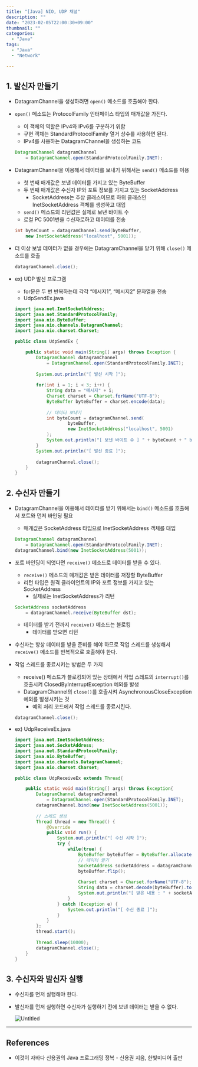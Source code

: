 ```yaml
---
title: "[Java] NIO, UDP 채널"
description: ""
date: "2023-02-05T22:00:30+09:00"
thumbnail: ""
categories:
  - "Java"
tags:
  - "Java"
  - "Network"

---
```

<!--more-->

## 1. 발신자 만들기

- DatagramChannel을 생성하려면 `open()` 메소드를 호출해야 한다.
- `open()` 메소드는 ProtocolFamily 인터페이스 타입의 매개값을 가진다.
    - 이 객체의 역할은 IPv4와 IPv6를 구분하기 위함
    - 구현 객체는 StandardProtocolFamily 열거 상수를 사용하면 된다.
    - IPv4를 사용하는 DatagramChannel을 생성하는 코드
    
    ```java
    DatagramChannel datagramChannel
    	= DatagramChannel.open(StandardProtocolFamily.INET);
    ```
    
- DatagramChannel을 이용해서 데이터를 보내기 위해서는 `send()` 메소드를 이용
    - 첫 번째 매개값은 보낸 데이터를 가지고 있는 ByteBuffer
    - 두 번째 매개값은 수신자 IP와 포트 정보를 가지고 있는 SocketAddress
        - SocketAddress는 추상 클래스이므로 하위 클래스인 InetSocketAddress 객체를 생성하고 대입
    - `send()` 메소드의 리턴값은 실제로 보낸 바이트 수
    - 로컬 PC 5001번을 수신자로하고 데이터를 전송
    
    ```java
    int byteCount = datagramChannel.send(byteBuffer,
    	new InetSocketAddress("localhost", 5001));
    ```
    
- 더 이상 보낼 데이터가 없을 경우에는 DatagramChannel을 닫기 위해 `close()` 메소드를 호출
    
    ```java
    datagramChannel.close();
    ```
    
- ex) UDP 발신 프로그램
    - for문은 두 번 반복하는데 각각 “메시지1”, “메시지2” 문자열을 전송
    - UdpSendEx.java
    
    ```java
    import java.net.InetSocketAddress;
    import java.net.StandardProtocolFamily;
    import java.nio.ByteBuffer;
    import java.nio.channels.DatagramChannel;
    import java.nio.charset.Charset;
    
    public class UdpSendEx {
    
    	public static void main(String[] args) throws Exception {
    		DatagramChannel datagramChannel
    			= DatagramChannel.open(StandardProtocolFamily.INET);
    		
    		System.out.println("[ 발신 시작 ]");
    		
    		for(int i = 1; i < 3; i++) {
    			String data = "메시지" + i;
    			Charset charset = Charset.forName("UTF-8");
    			ByteBuffer byteBuffer = charset.encode(data);
    			
    			// 데이터 보내기
    			int byteCount = datagramChannel.send(
    					byteBuffer,
    					new InetSocketAddress("localhost", 5001)
    			);
    			System.out.println("[ 보낸 바이트 수 ] " + byteCount + " bytes");
    		}
    		System.out.println("[ 발신 종료 ]");
    		
    		datagramChannel.close();
    	}
    }
    ```
    

## 2. 수신자 만들기

- DatagramChannel을 이용해서 데이터를 받기 위해서는 `bind()` 메소드를 호출해서 포트와 먼저 바인딩 필요
    - 매개값은 SocketAddress 타입으로 InetSocketAddress 객체를 대입
    
    ```java
    DatagramChannel datagramChannel 
    	= DatagramChannel.open(StandardProtocolFamily.INET);
    datagramChannel.bind(new InetSocketAddress(5001));
    ```
    
- 포트 바인딩이 되엇다면 `receive()` 메소드로 데이터를 받을 수 있다.
    - `receive()` 메소드의 매개값은 받은 데이터를 저장할 ByteBuffer
    - 리턴 타입은 원격 클라이언트의 IP와 포트 정보를 가지고 있는 SocketAddress
        - 실제로는 InetSocketAddress가 리턴
    
    ```java
    SocketAddress socketAddress 
    	= datagramChannel.receive(ByteBuffer dst);
    ```
    
    - 데이터를 받기 전까지 `receive()` 메소드는 블로킹
        - 데이터를 받으면 리턴
- 수신자는 항상 데이터를 받을 준비를 해야 하므로 작업 스레드를 생성해서 `receive()` 메소드를 반복적으로 호출해야 한다.
- 작업 스레드를 종료시키는 방법은 두 가지
    - receive() 메소드가 블로킹되어 있는 상태에서 작업 스레드의 `interrupt()`를 호출시켜 ClosedByInterruptException 예외를 발생
    - DatagramChannel의 `close()`를 호출시켜 AsynchronousCloseException 예외를 발생시키는 것
        - 예외 처리 코드에서 작업 스레드를 종료시킨다.
    
    ```java
    datagramChannel.close();
    ```
    
- ex) UdpReceiveEx.java
    
    ```java
    import java.net.InetSocketAddress;
    import java.net.SocketAddress;
    import java.net.StandardProtocolFamily;
    import java.nio.ByteBuffer;
    import java.nio.channels.DatagramChannel;
    import java.nio.charset.Charset;
    
    public class UdpReceiveEx extends Thread{
    
    	public static void main(String[] args) throws Exception{
    		DatagramChannel datagramChannel
    			= DatagramChannel.open(StandardProtocolFamily.INET);
    		datagramChannel.bind(new InetSocketAddress(5001));
    		
    		// 스레드 생성
    		Thread thread = new Thread() {
    			@Override
    			public void run() {
    				System.out.println("[ 수신 시작 ]");
    				try {
    					while(true) {
    						ByteBuffer byteBuffer = ByteBuffer.allocate(100);
    						// 데이터 받기
    						SocketAddress socketAddress = datagramChannel.receive(byteBuffer);
    						byteBuffer.flip();
    						
    						Charset charset = Charset.forName("UTF-8");
    						String data = charset.decode(byteBuffer).toString();
    						System.out.println("[ 받은 내용 : " + socketAddress.toString() + " ] " + data);
    					}
    				} catch (Exception e) {
    					System.out.println("[ 수신 종료 ]");
    				}
    			}
    		};
    		thread.start();
    		
    		Thread.sleep(10000);
    		datagramChannel.close();
    	}
    }
    ```
    

## 3. 수신자와 발신자 실행

- 수신자를 먼저 실행해야 한다.
- 발신자를 먼저 실행하면 수신자가 실행하기 전에 보낸 데이터는 받을 수 없다.
    
    ![Untitled](/images/lang_java/NIO/UDP_채널/Untitled.png)
    

---

## References

- 이것이 자바다 신용권의 Java 프로그래밍 정복 - 신용권 지음, 한빛미디어 출판